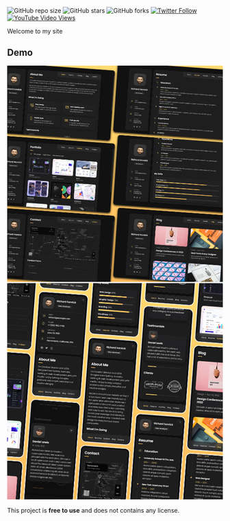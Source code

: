 

![GitHub repo size](https://img.shields.io/github/repo-size/codewithsadee/vcard-personal-portfolio)
![GitHub stars](https://img.shields.io/github/stars/codewithsadee/vcard-personal-portfolio?style=social)
![GitHub forks](https://img.shields.io/github/forks/codewithsadee/vcard-personal-portfolio?style=social)
[![Twitter Follow](https://img.shields.io/twitter/follow/codewithsadee?style=social)](https://twitter.com/intent/follow?screen_name=codewithsadee)
[![YouTube Video Views](https://img.shields.io/youtube/views/SoxmIlgf2zM?style=social)](www.youtube.com/ricewrap?sub_confirmation=1)

Welcome to my site

## Demo

![vCard Desktop Demo](./website-demo-image/desktop.png "Desktop Demo")
![vCard Mobile Demo](./website-demo-image/mobile.png "Mobile Demo")


This project is **free to use** and does not contains any license.
